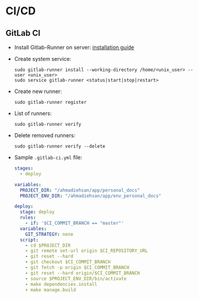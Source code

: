 # CI/CD

## GitLab CI

- Install Gitlab-Runner on server: [installation guide](https://docs.gitlab.com/runner/install/#containers)
- Create system service:

  ```shell
  sudo gitlab-runner install --working-directory /home/<unix_user> --user <unix_user>
  sudo service gitlab-runner <status|start|stop|restart>
  ```

- Create new runner:

  ```shell
  sudo gitlab-runner register
  ```

- List of runners:

  ```shell
  sudo gitlab-runner verify
  ```

- Delete removed runners:

  ```shell
  sudo gitlab-runner verify --delete
  ```

- Sample `.gitlab-ci.yml` file:

  ```yaml
  stages:
    - deploy

  variables:
    PROJECT_DIR: "/ahmadiehsan/app/personal_docs"
    PROJECT_ENV_DIR: "/ahmadiehsan/app/env_personal_docs"

  deploy:
    stage: deploy
    rules:
      - if: '$CI_COMMIT_BRANCH == "master"'
    variables:
      GIT_STRATEGY: none
    script:
      - cd $PROJECT_DIR
      - git remote set-url origin $CI_REPOSITORY_URL
      - git reset --hard
      - git checkout $CI_COMMIT_BRANCH
      - git fetch -p origin $CI_COMMIT_BRANCH
      - git reset --hard origin/$CI_COMMIT_BRANCH
      - source $PROJECT_ENV_DIR/bin/activate
      - make dependencies.install
      - make manage.build
  ```
